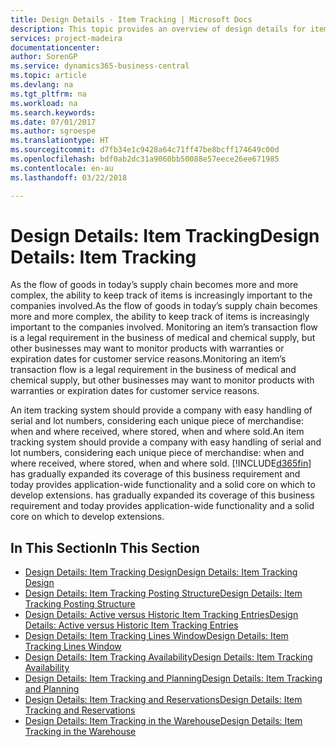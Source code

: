 ```yaml
---
title: Design Details - Item Tracking | Microsoft Docs
description: This topic provides an overview of design details for item tracking.
services: project-madeira
documentationcenter: 
author: SorenGP
ms.service: dynamics365-business-central
ms.topic: article
ms.devlang: na
ms.tgt_pltfrm: na
ms.workload: na
ms.search.keywords: 
ms.date: 07/01/2017
ms.author: sgroespe
ms.translationtype: HT
ms.sourcegitcommit: d7fb34e1c9428a64c71ff47be8bcff174649c00d
ms.openlocfilehash: bdf0ab2dc31a9060bb50088e57eece26ee671985
ms.contentlocale: en-au
ms.lasthandoff: 03/22/2018

---
```

# <a name="design-details-item-tracking"></a><span data-ttu-id="179ff-103">Design Details: Item Tracking</span><span class="sxs-lookup"><span data-stu-id="179ff-103">Design Details: Item Tracking</span></span>
<span data-ttu-id="179ff-104">As the flow of goods in today’s supply chain becomes more and more complex, the ability to keep track of items is increasingly important to the companies involved.</span><span class="sxs-lookup"><span data-stu-id="179ff-104">As the flow of goods in today’s supply chain becomes more and more complex, the ability to keep track of items is increasingly important to the companies involved.</span></span> <span data-ttu-id="179ff-105">Monitoring an item’s transaction flow is a legal requirement in the business of medical and chemical supply, but other businesses may want to monitor products with warranties or expiration dates for customer service reasons.</span><span class="sxs-lookup"><span data-stu-id="179ff-105">Monitoring an item’s transaction flow is a legal requirement in the business of medical and chemical supply, but other businesses may want to monitor products with warranties or expiration dates for customer service reasons.</span></span>  

<span data-ttu-id="179ff-106">An item tracking system should provide a company with easy handling of serial and lot numbers, considering each unique piece of merchandise: when and where received, where stored, when and where sold.</span><span class="sxs-lookup"><span data-stu-id="179ff-106">An item tracking system should provide a company with easy handling of serial and lot numbers, considering each unique piece of merchandise: when and where received, where stored, when and where sold.</span></span> [!INCLUDE[d365fin](includes/d365fin_md.md)]<span data-ttu-id="179ff-107"> has gradually expanded its coverage of this business requirement and today provides application-wide functionality and a solid core on which to develop extensions.</span><span class="sxs-lookup"><span data-stu-id="179ff-107"> has gradually expanded its coverage of this business requirement and today provides application-wide functionality and a solid core on which to develop extensions.</span></span>  

## <a name="in-this-section"></a><span data-ttu-id="179ff-108">In This Section</span><span class="sxs-lookup"><span data-stu-id="179ff-108">In This Section</span></span>  
* [<span data-ttu-id="179ff-109">Design Details: Item Tracking Design</span><span class="sxs-lookup"><span data-stu-id="179ff-109">Design Details: Item Tracking Design</span></span>](design-details-item-tracking-design.md)  
* [<span data-ttu-id="179ff-110">Design Details: Item Tracking Posting Structure</span><span class="sxs-lookup"><span data-stu-id="179ff-110">Design Details: Item Tracking Posting Structure</span></span>](design-details-item-tracking-posting-structure.md)  
* [<span data-ttu-id="179ff-111">Design Details: Active versus Historic Item Tracking Entries</span><span class="sxs-lookup"><span data-stu-id="179ff-111">Design Details: Active versus Historic Item Tracking Entries</span></span>](design-details-active-versus-historic-item-tracking-entries.md)  
* [<span data-ttu-id="179ff-112">Design Details: Item Tracking Lines Window</span><span class="sxs-lookup"><span data-stu-id="179ff-112">Design Details: Item Tracking Lines Window</span></span>](design-details-item-tracking-lines-window.md)  
* [<span data-ttu-id="179ff-113">Design Details: Item Tracking Availability</span><span class="sxs-lookup"><span data-stu-id="179ff-113">Design Details: Item Tracking Availability</span></span>](design-details-item-tracking-availability.md)  
* [<span data-ttu-id="179ff-114">Design Details: Item Tracking and Planning</span><span class="sxs-lookup"><span data-stu-id="179ff-114">Design Details: Item Tracking and Planning</span></span>](design-details-item-tracking-and-planning.md)  
* [<span data-ttu-id="179ff-115">Design Details: Item Tracking and Reservations</span><span class="sxs-lookup"><span data-stu-id="179ff-115">Design Details: Item Tracking and Reservations</span></span>](design-details-item-tracking-and-reservations.md)  
* [<span data-ttu-id="179ff-116">Design Details: Item Tracking in the Warehouse</span><span class="sxs-lookup"><span data-stu-id="179ff-116">Design Details: Item Tracking in the Warehouse</span></span>](design-details-item-tracking-in-the-warehouse.md)

